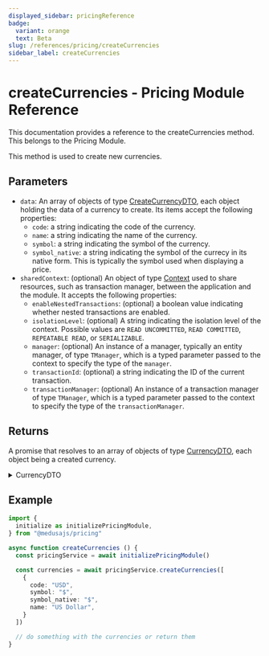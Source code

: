 ```yaml
---
displayed_sidebar: pricingReference
badge:
  variant: orange
  text: Beta
slug: /references/pricing/createCurrencies
sidebar_label: createCurrencies
---
```


# createCurrencies - Pricing Module Reference

This documentation provides a reference to the createCurrencies method. This belongs to the Pricing Module.

This method is used to create new currencies.

## Parameters

- `data`: An array of objects of type [CreateCurrencyDTO](../../interfaces/CreateCurrencyDTO.md), each object holding the data of a currency to create. Its items accept the following properties:
	- `code`: a string indicating the code of the currency.
	- `name`: a string indicating the name of the currency.
	- `symbol`: a string indicating the symbol of the currency.
	- `symbol_native`: a string indicating the symbol of the currecy in its native form. This is typically the symbol used when displaying a price.
- `sharedContext`: (optional) An object of type [Context](../../interfaces/Context.md) used to share resources, such as transaction manager, between the application and the module. It accepts the following properties:
	- `enableNestedTransactions`: (optional) a boolean value indicating whether nested transactions are enabled.
	- `isolationLevel`: (optional) A string indicating the isolation level of the context. Possible values are `READ UNCOMMITTED`, `READ COMMITTED`, `REPEATABLE READ`, or `SERIALIZABLE`.
	- `manager`: (optional) An instance of a manager, typically an entity manager, of type `TManager`, which is a typed parameter passed to the context to specify the type of the `manager`.
	- `transactionId`: (optional) a string indicating the ID of the current transaction.
	- `transactionManager`: (optional) An instance of a transaction manager of type `TManager`, which is a typed parameter passed to the context to specify the type of the `transactionManager`.

## Returns

A promise that resolves to an array of objects of type [CurrencyDTO](../../interfaces/CurrencyDTO.md), each object being a created currency.

<details>
<summary>
CurrencyDTO
</summary>

- `code`: a string indicating the code of the currency.
- `name`: (optional) a string indicating the name of the currency.
- `symbol`: (optional) a string indicating the symbol of the currency.
- `symbol_native`: (optional) a string indicating the symbol of the currecy in its native form. This is typically the symbol used when displaying a price.

</details>

## Example

```ts
import { 
  initialize as initializePricingModule,
} from "@medusajs/pricing"

async function createCurrencies () {
  const pricingService = await initializePricingModule()

  const currencies = await pricingService.createCurrencies([
    {
      code: "USD",
      symbol: "$",
      symbol_native: "$",
      name: "US Dollar",
    }
  ])

  // do something with the currencies or return them
}
```
